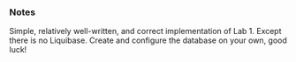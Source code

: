 ### Notes

Simple, relatively well-written, and correct implementation of Lab 1. Except there is no Liquibase. Create and configure the database on your own, good luck!
